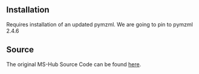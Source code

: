 ## Installation

Requires installation of an updated pymzml. We are going to pin to pymzml 2.4.6


## Source

The original MS-Hub Source Code can be found [here](https://bitbucket.org/iAnalytica/mshub_process/src/master/).
